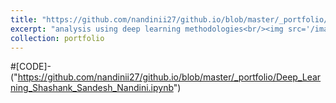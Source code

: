 ```yaml
---
title: "https://github.com/nandinii27/github.io/blob/master/_portfolio/Deep_Learning_Shashank_Sandesh_Nandini.ipynb"
excerpt: "analysis using deep learning methodologies<br/><img src='/images/500x300.png'>"
collection: portfolio
---
```


#[CODE]- ("https://github.com/nandinii27/github.io/blob/master/_portfolio/Deep_Learning_Shashank_Sandesh_Nandini.ipynb")

